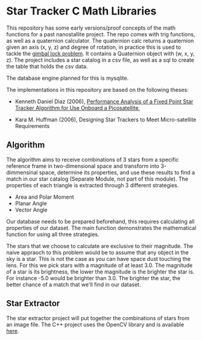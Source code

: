 # Star Tracker C Math Libraries

This repository has some early versions/proof concepts of the math functions for a past nanostallite project. The repo comes with trig functions, as well as a quaternion calculator. The quaternion calc returns a quaternion given an axis (x, y, z) and degree of rotation, in practice this is used to tackle the [gimbal lock problem](https://www.youtube.com/watch?v=zc8b2Jo7mno). It contains a Quaternion object with (w, x, y, z). The project includes a star catalog in a csv file, as well as a sql to create the table that holds the csv data.

The database engine planned for this is mysqlite.

The implementations in this repository are based on the following theses:

*  Kenneth Daniel Diaz (2006), [Performance Analysis of a Fixed Point Star Tracker Algorithm for Use Onboard a Picosatellite](http://www.crn2.inpe.br/conasat1/projetos_cubesat/projetos/CP1%20-%20California%20Polytechnic%20Institute%20-%20USA/CP1%20-%20ADCS%20-%20Analisys%20of%20a%20Fixed%20Point%20Star%20Tracker%20Algorithm.pdf),

* Kara M. Huffman (2006), Designing Star Trackers to Meet Micro-satellite Requirements

## Algorithm

The algorithm aims to receive combinations of 3 stars from a specific reference frame in two-dimensional space and transform into 3-dimmensinal space, determine its properties, and use these results to find a match in our star catalog (Separate Module, not part of this module). The properties of each triangle is extracted through 3 different strategies.

* Area and Polar Moment
* Planar Angle
* Vector Angle

Our database needs to be prepared beforehand, this requires calculating all properties of our dataset. The main function demonstrates the mathematical function for using all three strategies.

The stars that we choose to calculate are exclusive to their magnitude. The naive appraoch to this problem would be to assume that any object in the sky is a star. This is not the case as you can have space dust touching the lens. For this we pick stars with a magnitude of at least 3.0. The magnitude of a star is its brightness, the lower the magnitude is the brighter the star is. For instance -5.0 would be brighter than 3.0. The brighter the star, the better chance of a match that we'll find in our dataset.

## Star Extractor

The star extractor project will put together the combinations of stars from an image file. The C++ project uses the OpenCV library and is available [here](https://github.com/the-invisible-man/star-extractor).
